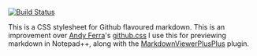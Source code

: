 [![Build Status](https://travis-ci.org/ameer1234567890/github-markdown.css.svg?branch=master)](https://travis-ci.org/ameer1234567890/github-markdown.css)

This is a CSS stylesheet for Github flavoured markdown. This is an improvement over [Andy Ferra](https://github.com/andyferra)'s [github.css](https://gist.github.com/andyferra/2554919)
I use this for previewing markdown in Notepad++, along with the [MarkdownViewerPlusPlus](https://github.com/nea/MarkdownViewerPlusPlus) plugin.
